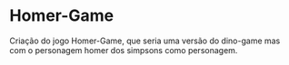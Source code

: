 # Homer-Game
Criação do jogo Homer-Game, que seria uma versão do dino-game mas com o personagem homer dos simpsons como personagem.
